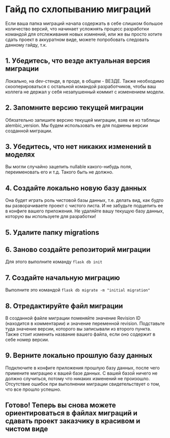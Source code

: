 # Гайд по схлопыванию миграций #    

Если ваша папка миграций начала содержать в себе слишком большое количество версий, что начинает усложнять процесс разработки командой для отслеживания новых измнений, или же вы просто хотите сдать проект в аккуратном виде, можете попробовать следовать данному гайду, т.к. 

## 1. Убедитесь, что везде актуальная версия миграции ##  
Локально, на dev-стенде, в проде, в общем - ВЕЗДЕ. Также необходимо скооперироваться с остальной командой разработчиков, чтобы ваш коллега не держал у себя незапушенный коммит с изменением модели.    

## 2. Запомните версию текущей миграции ##  
Обязательно запишите версию текущей миграции, взяв ее из таблицы alembic_version. Мы будем использовать ее для подмены версии созданной миграции.  

## 3. Убедитесь, что нет никаких изменений в моделях ##  
Вы могли случайно зацепить nullable какого-нибудь поля, переименовать его и т.д. Такого быть не должно.  

## 4. Создайте локально новую базу данных ##  
Она будет играть роль чистовой базы данных, т.е. делать вид, как будто вы разворачиваете проект с чистого листа. И не забудьте подцепить ее в конфиге вашего приложения. Не удаляйте вашу текущую базу данных, которую вы используете для разработки!  

## 5. Удалите папку migrations  ##  

## 6. Заново создайте репозиторий миграции ##  
Для этого выполните команду `flask db init`  

## 7. Создайте начальную миграцию ##  
Выполните это командой `flask db migrate -m "initial migration"`  

## 8. Отредактируйте файл миграции ##  
В созданной файле миграции поменяйте значение Revision ID (находится в комментарии) и значение переменной revision. Подставьте туда значение версии, которого вы записывали из второго пункта. Также стоит изменить название вашего файла, если оно содержит в себе номер версии.  

## 9. Верните локально прошлую базу данных ##  
Подключите в конфиге приложения прошлую базу данных, после чего примените миграцию к вашей базе данных. С вашей базой ничего не должно случиться, потому что никаких изменений не произошло. Отсутствие ошибок при выполнении миграции свидетельствует о том, что все прошло успешно.  

## Готово! Теперь вы снова можете ориентироваться в файлах миграций и сдавать проект заказчику в красивом и чистом виде
